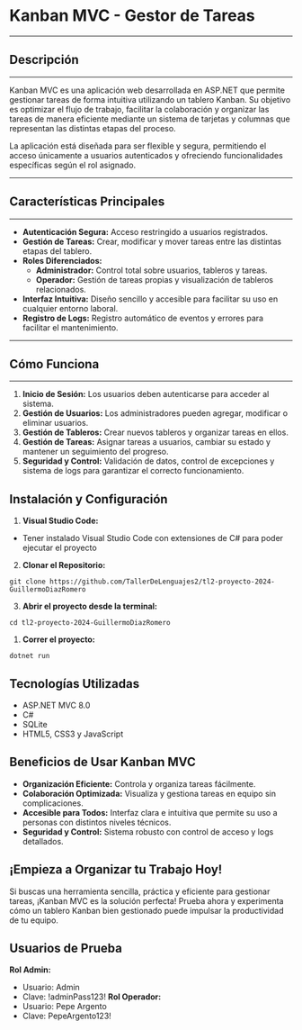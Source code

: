 # Kanban MVC - Gestor de Tareas
---
## Descripción
---

Kanban MVC es una aplicación web desarrollada en ASP.NET que permite gestionar tareas de forma intuitiva utilizando un tablero Kanban. Su objetivo es optimizar el flujo de trabajo, facilitar la colaboración y organizar las tareas de manera eficiente mediante un sistema de tarjetas y columnas que representan las distintas etapas del proceso.

La aplicación está diseñada para ser flexible y segura, permitiendo el acceso únicamente a usuarios autenticados y ofreciendo funcionalidades específicas según el rol asignado.

---
## Características Principales
---

- **Autenticación Segura:** Acceso restringido a usuarios registrados.
- **Gestión de Tareas:** Crear, modificar y mover tareas entre las distintas etapas del tablero.
- **Roles Diferenciados:**
    - **Administrador:** Control total sobre usuarios, tableros y tareas.
    - **Operador:** Gestión de tareas propias y visualización de tableros relacionados.
- **Interfaz Intuitiva:** Diseño sencillo y accesible para facilitar su uso en cualquier entorno laboral.
- **Registro de Logs:** Registro automático de eventos y errores para facilitar el mantenimiento.

---
## Cómo Funciona
---

1. **Inicio de Sesión:** Los usuarios deben autenticarse para acceder al sistema.
2. **Gestión de Usuarios:** Los administradores pueden agregar, modificar o eliminar usuarios.
3. **Gestión de Tableros:** Crear nuevos tableros y organizar tareas en ellos.
4. **Gestión de Tareas:** Asignar tareas a usuarios, cambiar su estado y mantener un seguimiento del progreso.
5. **Seguridad y Control:** Validación de datos, control de excepciones y sistema de logs para garantizar el correcto funcionamiento.

## Instalación y Configuración

1. **Visual Studio Code:**
- Tener instalado Visual Studio Code con extensiones de C# para poder ejecutar el proyecto

2. **Clonar el Repositorio:**

 ```
git clone https://github.com/TallerDeLenguajes2/tl2-proyecto-2024-GuillermoDiazRomero
```

3. **Abrir el proyecto desde la terminal:**

```
cd tl2-proyecto-2024-GuillermoDiazRomero
```

1. **Correr el proyecto:**

```
dotnet run
```


## Tecnologías Utilizadas

- ASP.NET MVC 8.0
- C#
- SQLite
- HTML5, CSS3 y JavaScript

## Beneficios de Usar Kanban MVC

- **Organización Eficiente:** Controla y organiza tareas fácilmente.
- **Colaboración Optimizada:** Visualiza y gestiona tareas en equipo sin complicaciones.
- **Accesible para Todos:** Interfaz clara e intuitiva que permite su uso a personas con distintos niveles técnicos.
- **Seguridad y Control:** Sistema robusto con control de acceso y logs detallados.

## ¡Empieza a Organizar tu Trabajo Hoy!

Si buscas una herramienta sencilla, práctica y eficiente para gestionar tareas, ¡Kanban MVC es la solución perfecta! Prueba ahora y experimenta cómo un tablero Kanban bien gestionado puede impulsar la productividad de tu equipo.

## Usuarios de Prueba
**Rol Admin:**
- Usuario: Admin
- Clave: !adminPass123!
**Rol Operador:**
- Usuario: Pepe Argento
- Clave: PepeArgento123!